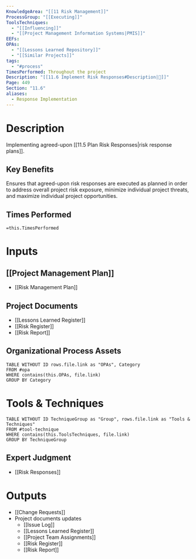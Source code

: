 ```yaml
---
KnowledgeArea: "[[11 Risk Management]]"
ProcessGroup: "[[Executing]]"
ToolsTechniques:
  - "[[Influencing]]"
  - "[[Project Management Information Systems|PMIS]]"
EEFs: 
OPAs:
  - "[[Lessons Learned Repository]]"
  - "[[Similar Projects]]"
tags:
  - "#process"
TimesPerformed: Throughout the project
Description: "[[11.6 Implement Risk Responses#Description|📝]]"
Page: 449
Section: "11.6"
aliases:
  - Response Implementation
---
```

# Description
Implementing agreed-upon [[11.5 Plan Risk Responses|risk response plans]].
## Key Benefits
Ensures that agreed-upon risk responses are executed as planned in order to address overall project risk exposure, minimize individual project threats, and maximize individual project opportunities.
## Times Performed
`=this.TimesPerformed`
# Inputs
## [[Project Management Plan]]
- [[Risk Management Plan]]
## Project Documents
- [[Lessons Learned Register]]
- [[Risk Register]]
- [[Risk Report]]
## Organizational Process Assets
```dataview
TABLE WITHOUT ID rows.file.link as "OPAs", Category
FROM #opa
WHERE contains(this.OPAs, file.link)
GROUP BY Category
```
# Tools & Techniques
```dataview
TABLE WITHOUT ID TechniqueGroup as "Group", rows.file.link as "Tools & Techniques"
FROM #tool-technique
WHERE contains(this.ToolsTechniques, file.link)
GROUP BY TechniqueGroup
```
## Expert Judgment
- [[Risk Responses]]
# Outputs
- [[Change Requests]]
- Project documents updates
	- [[Issue Log]]
	- [[Lessons Learned Register]]
	- [[Project Team Assignments]]
	- [[Risk Register]]
	- [[Risk Report]]